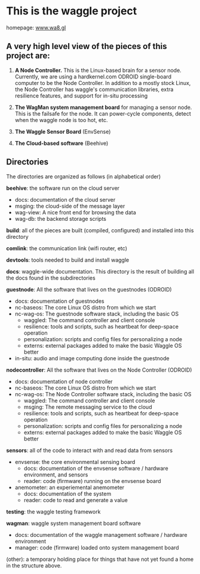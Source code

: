 # This is the waggle project 

homepage: www.wa8.gl


## A very high level view of the pieces of this project are:

1. **A Node Controller.**  This is the Linux-based brain for a sensor
node.  Currently, we are using a hardkernel.com ODROID single-board
computer to be the Node Controller.  In addition to a mostly stock
Linux, the Node Controller has waggle's communication libraries, extra
resilience features, and support for in-situ processing

2. **The WagMan system management board** for managing a sensor node.
This is the failsafe for the node.  It can power-cycle components,
detect when the waggle node is too hot, etc.

3. **The Waggle Sensor Board** (EnvSense)

4. **The Cloud-based software** (Beehive)

## Directories

The directories are organized as follows (in alphabetical order)

**beehive**: the software run on the cloud server
- docs: documentation of the cloud server
- msging: the cloud-side of the message layer
- wag-view: A nice front end for browsing the data
- wag-db: the backend storage scripts 

**build**: all of the pieces are built (compiled, configured) and installed into this directory

**comlink**: the communication link (wifi router, etc)

**devtools**: tools needed to build and install waggle

**docs**: waggle-wide documentation.  This directory is the result of building all the docs found in the subdirectories

**guestnode**: All the software that lives on the guestnodes (ODROID)
- docs: documentation of guestnodes
- nc-baseos: The core Linux OS distro from which we start
- nc-wag-os: The guestnode software stack, including the basic OS
  - waggled: The command controller and client console
  - resilience: tools and scripts, such as heartbeat for deep-space operation
  - personalization: scripts and config files for personalizing a node
  - externs: external packages added to make the basic Waggle OS better
- in-situ: audio and image computing done inside the guestnode

**nodecontroller**: All the software that lives on the Node Controller (ODROID)
- docs: documentation of node controller
- nc-baseos: The core Linux OS distro from which we start
- nc-wag-os: The Node Controller software stack, including the basic OS
  - waggled: The command controller and client console
  - msging: The remote messaging service to the cloud
  - resilience: tools and scripts, such as heartbeat for deep-space operation
  - personalization: scripts and config files for personalizing a node
  - externs: external packages added to make the basic Waggle OS better

**sensors**: all of the code to interact with and read data from sensors
- envsense: the core environmental sensing board
  - docs: documentation of the envsense software / hardware environment, and sensors
  - reader: code (firmware) running on the envsense board
- anemometer: an experiemental anemometer
  - docs: documentation of the system
  - reader: code to read and generate a value

**testing**: the waggle testing framework

**wagman**: waggle system management board software
- docs: documentation of the waggle management software / hardware environment
- manager: code (firmware) loaded onto system management board

(other): a temporary holding place for things that have not yet found
a home in the structure above.
